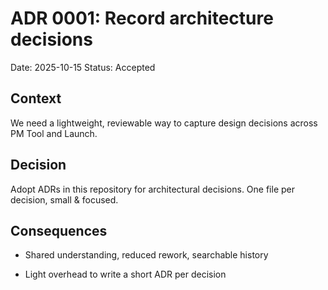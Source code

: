 # ADR 0001: Record architecture decisions
Date: 2025-10-15
Status: Accepted

## Context
We need a lightweight, reviewable way to capture design decisions across PM Tool and Launch.

## Decision
Adopt ADRs in this repository for architectural decisions. One file per decision, small & focused.

## Consequences
+ Shared understanding, reduced rework, searchable history
- Light overhead to write a short ADR per decision
